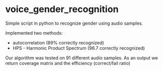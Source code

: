 # voice_gender_recognition
Simple script in python to recognize gender using audio samples.

Implemented two methods:

- autocorrelation (89% correctly recognized)
- HPS - Harmonic Product Spectrum (96.7 correctly recognized)

Our algorithm was tested on 91 different audio samples.
As an output we return coverage matrix and the efficiency (correct/fail ratio)
